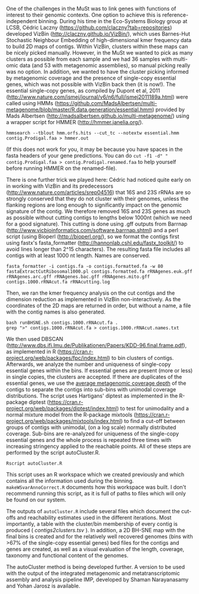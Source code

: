 
One of the challenges in the MuSt was to link genes with functions of interest to their genomic contexts. One option to achieve this is reference-independent binning. During his time in the Eco-Systems Biology group at LCSB, Cédric Laczny (https://github.com/claczny?tab=repositories) developed VizBin (http://claczny.github.io/VizBin/), which uses Barnes-Hut Stochastic Neighbour Embedding of high-dimensional kmer frequency data to build 2D maps of contigs. Within VizBin, clusters within these maps can be nicely picked manually. However, in the MuSt we wanted to pick as many clusters as possible from each sample and we had 36 samples with multi-omic data (and 53 with metagenomic assemblies), so manual picking really was no option. In addition, we wanted to have the cluster picking informed by metagenomic coverage and the presence of single-copy essential genes, which was not possible with VizBin back then (it is now!). 
The essential single-copy genes, as compiled by Dupont et al, 2011 (http://www.nature.com/ismej/journal/v6/n6/full/ismej2011189a.html) were called using HMMs (https://github.com/MadsAlbertsen/multi-metagenome/blob/master/R.data.generation/essential.hmm) provided by Mads Albertsen (http://madsalbertsen.github.io/multi-metagenome/) using a wrapper script for HMMER (http://hmmer.janelia.org/).

```
hmmsearch --tblout hmm.orfs.hits --cut_tc --notextw essential.hmm contig.Prodigal.faa > hmmer.out
```
(If this does not work for you, it may be because you have spaces in the fasta headers of your gene predictions. You can do `cut -f1 -d" " contig.Prodigal.faa > contig.Prodigal.renamed.faa` to help yourself before running HMMER on the renamed-file).

There is one further trick we played here: Cédric had noticed quite early on in working with VizBin and its predecessors (http://www.nature.com/articles/srep04516) that 16S and 23S rRNAs are so strongly conserved that they do not cluster with their genomes, unless the flanking regions are long enough to significantly impact on the genomic signature of the contig. We therefore removed 16S and 23S genes as much as possible without cutting contigs to lengths below 1000nt (which we need for a good signature). This cutting is done using .gff outputs from Barrnap (http://www.vicbioinformatics.com/software.barrnap.shtml) and a perl script (using Bioperl (http://bioperl.org/), so we format the contigs first using fastx's fasta_formatter (http://hannonlab.cshl.edu/fastx_toolkit/) to avoid lines longer than 2^15 characters). The resulting fasta file includes all contigs with at least 1000 nt length. Names are conserved.

```
fasta_formatter -i contigs.fa -o contigs.formatted.fa -w 80
fastaExtractCutRibosomal1000.pl contigs.formatted.fa rRNAgenes.euk.gff rRNAgenes.arc.gff rRNAgenes.bac.gff rRNAgenes.mito.gff contigs.1000.rRNAcut.fa rRNAcutting.log
```
Then, we ran the kmer frequency analysis on the cut contigs and the dimension reduction as implemented in VizBin non-interactively. As the coordinates of the 2D maps are returned in order, but without a name, a file with the contig names is also generated.

```
bash runBHSNE.sh contigs.1000.rRNAcut.fa .
grep ">" contigs.1000.rRNAcut.fa > contigs.1000.rRNAcut.names.txt
```

We then used DBSCAN (http://www.dbs.ifi.lmu.de/Publikationen/Papers/KDD-96.final.frame.pdf), as implemented in R (https://cran.r-project.org/web/packages/fpc/index.html) to bin clusters of contigs. Afterwards, we analyze the number and uniqueness of single-copy essential genes within the bins. If essential genes are present (more or less) in single copies, the clusters are accepted. If there are duplicates of the essential genes, we use the [average metagenomic coverage depth](calculating-coverage.md) of the contigs to separate the contigs into sub-bins with unimodal coverage distributions. The script uses Hartigans' diptest as implemented in the R-package diptest (https://cran.r-project.org/web/packages/diptest/index.html) to test for unimodality and a normal mixture model from the R-package mixtools (https://cran.r-project.org/web/packages/mixtools/index.html) to find a cut-off between groups of contigs with unimodal, (on a log scale) normally distributed coverage. Sub-bins are re-analyzed for uniqueness of the single-copy essential genes and the whole process is repeated three times with increasing stringency applied to the reachable points. All of these steps are performed by the script autoCluster.R.

```
Rscript autoCluster.R 
```
This script uses an R workspace which we created previously and which contains all the information used during the binning. `makeWSvarAnnoCorrect.R` documents how this workspace was built. I don't recommend running this script, as it is full of paths to files which will only be found on our system. 

The outputs of `autoCluster.R` include several files which document the cut-offs and reachability estimates used in the different iterations. Most importantly, a table with the cluster/bin membership of every contig is produced ( _contigs2clusters.tsv_ ). In addition, a 2D BH-SNE map with the final bins is created and for the relatively well recovered genomes (bins with >67% of the single-copy essential genes) bed files for the contigs and genes are created, as well as a visual evaluation of the length, coverage, taxonomy and functional content of the genomes.

The autoCluster method is being developed further. A version to be used with the output of the integrated metagenomic and metatranscriptomic assembly and analysis pipeline IMP, developed by Shaman Narayanasamy and Yohan Jarosz is available.


